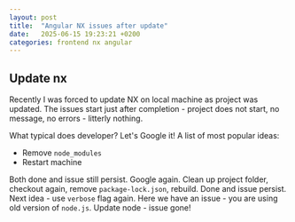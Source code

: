 ```yaml
---
layout: post
title:  "Angular NX issues after update"
date:   2025-06-15 19:23:21 +0200
categories: frontend nx angular
---
```


## Update nx

Recently I was forced to update NX on local machine as project was updated. The issues start just after completion - project does not start, no message, no errors - litterly nothing. 

What typical does developer? Let's Google it! A list of most popular ideas:
* Remove `node_modules`
* Restart machine

Both done and issue still persist. Google again. Clean up project folder, checkout again, remove `package-lock.json`, rebuild. Done and issue persist. Next idea - use `verbose` flag again. Here we have an issue - you are using old version of `node.js`. Update node - issue gone!